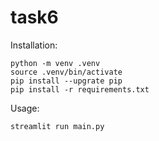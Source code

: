# task6

Installation: 
~~~
python -m venv .venv
source .venv/bin/activate
pip install --upgrate pip
pip install -r requirements.txt
~~~
Usage:
~~~
streamlit run main.py
~~~
